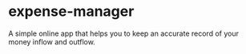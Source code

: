 # expense-manager
A simple online app that helps you to keep an accurate record of your money inflow and outflow.
